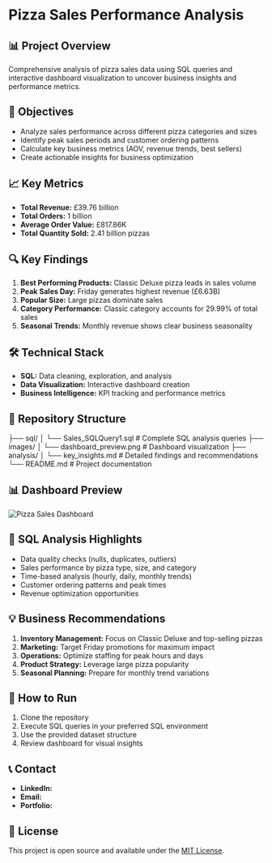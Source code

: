 # Pizza Sales Performance Analysis

## 📊 Project Overview
Comprehensive analysis of pizza sales data using SQL queries and interactive dashboard visualization to uncover business insights and performance metrics.

## 🎯 Objectives
- Analyze sales performance across different pizza categories and sizes
- Identify peak sales periods and customer ordering patterns
- Calculate key business metrics (AOV, revenue trends, best sellers)
- Create actionable insights for business optimization

## 📈 Key Metrics
- **Total Revenue:** £39.76 billion
- **Total Orders:** 1 billion
- **Average Order Value:** £817.86K
- **Total Quantity Sold:** 2.41 billion pizzas

## 🔍 Key Findings
1. **Best Performing Products:** Classic Deluxe pizza leads in sales volume
2. **Peak Sales Day:** Friday generates highest revenue (£6.63B)
3. **Popular Size:** Large pizzas dominate sales
4. **Category Performance:** Classic category accounts for 29.99% of total sales
5. **Seasonal Trends:** Monthly revenue shows clear business seasonality

## 🛠️ Technical Stack
- **SQL:** Data cleaning, exploration, and analysis
- **Data Visualization:** Interactive dashboard creation
- **Business Intelligence:** KPI tracking and performance metrics

## 📁 Repository Structure
├── sql/
│   └── Sales_SQLQuery1.sql          # Complete SQL analysis queries
├── images/
│   └── dashboard_preview.png        # Dashboard visualization
├── analysis/
│   └── key_insights.md             # Detailed findings and recommendations
└── README.md                       # Project documentation

## 📊 Dashboard Preview
![Pizza Sales Dashboard](images/dashboard_preview.png)

## 🔧 SQL Analysis Highlights
- Data quality checks (nulls, duplicates, outliers)
- Sales performance by pizza type, size, and category
- Time-based analysis (hourly, daily, monthly trends)
- Customer ordering patterns and peak times
- Revenue optimization opportunities

## 💡 Business Recommendations
1. **Inventory Management:** Focus on Classic Deluxe and top-selling pizzas
2. **Marketing:** Target Friday promotions for maximum impact
3. **Operations:** Optimize staffing for peak hours and days
4. **Product Strategy:** Leverage large pizza popularity
5. **Seasonal Planning:** Prepare for monthly trend variations

## 🚀 How to Run
1. Clone the repository
2. Execute SQL queries in your preferred SQL environment
3. Use the provided dataset structure
4. Review dashboard for visual insights

## 📞 Contact
- **LinkedIn:**
- **Email:** 
- **Portfolio:** 

## 📄 License
This project is open source and available under the [MIT License](LICENSE).
